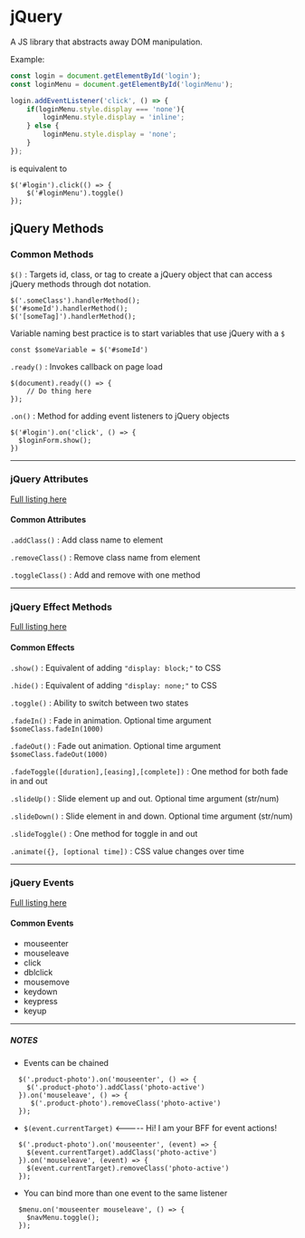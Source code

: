 # jQuery

A JS library that abstracts away DOM manipulation.

Example:

```JavaScript
const login = document.getElementById('login');
const loginMenu = document.getElementById('loginMenu');

login.addEventListener('click', () => {
    if(loginMenu.style.display === 'none'){
        loginMenu.style.display = 'inline';
    } else {
        loginMenu.style.display = 'none';
    }
});
```

is equivalent to

```jQuery
$('#login').click(() => {
    $('#loginMenu').toggle()
});
```

## jQuery Methods

### Common Methods

`$()`
: Targets id, class, or tag to create a jQuery object that can access jQuery methods through dot notation.

```jQuery
$('.someClass').handlerMethod();
$('#someId').handlerMethod();
$('[someTag]').handlerMethod();
```

Variable naming best practice is to start variables that use jQuery with a `$`

```jQuery
const $someVariable = $('#someId')
```

`.ready()`
: Invokes callback on page load

```jQuery
$(document).ready(() => {
    // Do thing here
});
```

`.on()`
: Method for adding event listeners to jQuery objects

```jQuery
$('#login').on('click', () => {
  $loginForm.show();
})
```

---

### jQuery Attributes

[Full listing here]('https://api.jquery.com/category/attributes/)

#### Common Attributes

`.addClass()`
: Add class name to element

`.removeClass()`
: Remove class name from element

`.toggleClass()`
: Add and remove with one method

---

### jQuery Effect Methods

[Full listing here]('https://api.jquery.com/category/events/)

#### Common Effects

`.show()`
: Equivalent of adding `"display: block;"` to CSS

`.hide()`
: Equivalent of adding `"display: none;"` to CSS

`.toggle()`
: Ability to switch between two states

`.fadeIn()`
: Fade in animation. Optional time argument `$someClass.fadeIn(1000)`

`.fadeOut()`
: Fade out animation. Optional time argument `$someClass.fadeOut(1000)`

`.fadeToggle([duration],[easing],[complete])`
: One method for both fade in and out

`.slideUp()`
: Slide element up and out. Optional time argument (str/num)

`.slideDown()`
: Slide element in and down. Optional time argument (str/num)

`.slideToggle()`
: One method for toggle in and out

`.animate({}, [optional time])`
: CSS value changes over time

---

### jQuery Events

[Full listing here]('https://api.jquery.com/category/events/)

#### Common Events

- mouseenter
- mouseleave
- click
- dblclick
- mousemove
- keydown
- keypress
- keyup

---

##### NOTES

- Events can be chained

```jQuery
  $('.product-photo').on('mouseenter', () => {
    $('.product-photo').addClass('photo-active')
  }).on('mouseleave', () => {
     $('.product-photo').removeClass('photo-active')
  });
```

- `$(event.currentTarget)` <----- Hi! I am your BFF for event actions!

```jQuery
  $('.product-photo').on('mouseenter', (event) => {
    $(event.currentTarget).addClass('photo-active')
  }).on('mouseleave', (event) => {
    $(event.currentTarget).removeClass('photo-active')
  });
```

- You can bind more than one event to the same listener

```jQuery
  $menu.on('mouseenter mouseleave', () => {
    $navMenu.toggle();
  });
```

